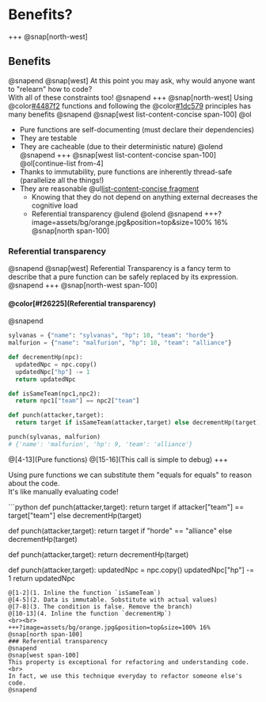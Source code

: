 # Benefits?
+++
@snap[north-west]
## Benefits
@snapend
@snap[west]
At this point you may ask, why would anyone want to "relearn" how to code?<br>With all of these constraints too!
@snapend
+++
@snap[north-west]
Using @color[#4487f2](pure) functions and following the @color[#1dc579](immutability) principles has many benefits
@snapend
@snap[west list-content-concise span-100]
@ol
- Pure functions are self-documenting (must declare their dependencies)
- They are testable
- They are cacheable (due to their deterministic nature)
@olend
@snapend
+++
@snap[west list-content-concise span-100]
@ol[continue-list from-4]
- Thanks to immutability, pure functions are inherently thread-safe (parallelize all the things!)
- They are reasonable
  @ul[list-content-concise fragment](false)
  - Knowing that they do not depend on anything external decreases the cognitive load
  - Referential transparency
  @ulend
@olend
@snapend
+++?image=assets/bg/orange.jpg&position=top&size=100% 16%
@snap[north span-100]
### Referential transparency
@snapend
@snap[west]
Referential Transparency is a fancy term to describe that a pure function can be safely replaced by its expression.
@snapend
+++
@snap[north-west span-100]
#### @color[#f26225](Referential transparency)
@snapend
```python
sylvanas = {"name": "sylvanas", "hp": 10, "team": "horde"}
malfurion = {"name": "malfurion", "hp": 10, "team": "alliance"}

def decrementHp(npc):
  updatedNpc = npc.copy()
  updatedNpc["hp"] -= 1
  return updatedNpc

def isSameTeam(npc1,npc2):
  return npc1["team"] == npc2["team"]

def punch(attacker,target):
  return target if isSameTeam(attacker,target) else decrementHp(target)

punch(sylvanas, malfurion)
# {'name': 'malfurion', 'hp': 9, 'team': 'alliance'}
```
@[4-13](Pure functions)
@[15-16](This call is simple to debug)
+++
<p class="align-left small">Using pure functions we can substitute them "equals for equals" to reason about the code.<br>It's like manually evaluating code!</p>
```python
def punch(attacker,target):
  return target if attacker["team"] == target["team"] else decrementHp(target)

def punch(attacker,target):
  return target if "horde" == "alliance" else decrementHp(target)

def punch(attacker,target):
  return decrementHp(target)

def punch(attacker,target):
  updatedNpc = npc.copy()
  updatedNpc["hp"] -= 1
  return updatedNpc
```
@[1-2](1. Inline the function `isSameTeam`)
@[4-5](2. Data is immutable. Sobstitute with actual values)
@[7-8](3. The condition is false. Remove the branch)
@[10-13](4. Inline the function `decrementHp`)
<br><br>
+++?image=assets/bg/orange.jpg&position=top&size=100% 16%
@snap[north span-100]
### Referential transparency
@snapend
@snap[west span-100]
This property is exceptional for refactoring and understanding code.
<br>
In fact, we use this technique everyday to refactor someone else's code.
@snapend
